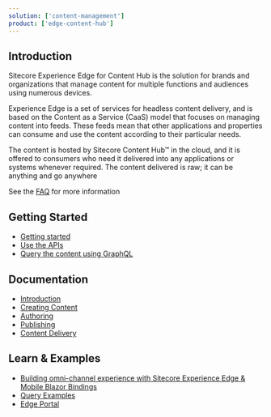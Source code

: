 ```yaml
---
solution: ['content-management']
product: ['edge-content-hub']
---
```


## Introduction

Sitecore Experience Edge for Content Hub is the solution for brands and organizations that manage content for multiple functions and audiences using numerous devices.

Experience Edge is a set of services for headless content delivery, and is based on the Content as a Service (CaaS) model that focuses on managing content into feeds. These feeds mean that other applications and properties can consume and use the content according to their particular needs.

The content is hosted by Sitecore Content Hub™ in the cloud, and it is offered to consumers who need it delivered into any applications or systems whenever required. The content delivered is raw; it can be anything and go anywhere

See the [FAQ](https://www.sitecore.com/company/news-events/press-releases/2020/12/sitecore-advances-saas-platform-with-sitecore-experience-edge/faq) for more information

## Getting Started

- [Getting started](https://doc.sitecore.com/ch/en/users/content-hub/quickstart-guide.html)
- [Use the APIs](https://doc.sitecore.com/ch/en/users/content-hub/apis-intro.html)
- [Query the content using GraphQL](https://doc.sitecore.com/ch/en/developers/latest/cloud-dev/graphql-examples.html)

## Documentation

- [Introduction](https://doc.sitecore.com/ch/en/users/content-hub/caas-intro.html)
- [Creating Content](https://doc.sitecore.com/ch/en/users/content-hub/create-create.html)
- [Authoring](https://doc.sitecore.com/ch/en/users/content-hub/authoring.html)
- [Publishing](https://doc.sitecore.com/ch/en/users/content-hub/publishing-intro.html)
- [Content Delivery](https://doc.sitecore.com/ch/en/users/content-hub/delivery.html)

## Learn & Examples

- [Building omni-channel experience with Sitecore Experience Edge & Mobile Blazor Bindings ](https://www.youtube.com/watch?v=MxfDqasm0No&pp=sAQA)
- [Query Examples](https://doc.sitecore.com/ch/en/developers/latest/cloud-dev/graphql-examples.html)
- [Edge Portal](https://github.com/Sitecore/edge-portal/)
